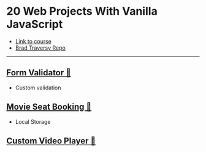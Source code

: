 # 20 Web Projects With Vanilla JavaScript

-   [Link to course](https://www.udemy.com/course/web-projects-with-vanilla-javascript/)
-   [Brad Traversy Repo](https://github.com/bradtraversy/vanillawebprojects)

---

## [Form Validator 📝](https://form-validator-khaki.vercel.app)

-   Custom validation

## [Movie Seat Booking 🎦](https://movie-seat-booking-chi.vercel.app)

-   Local Storage

## [Custom Video Player 📼](https://custom-video-player.vercel.app)

